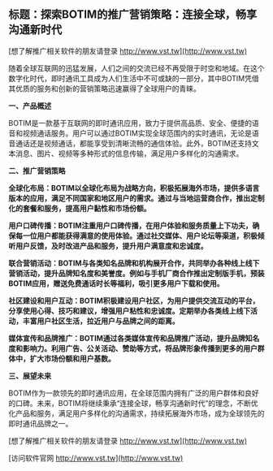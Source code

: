## **标题：探索BOTIM的推广营销策略：连接全球，畅享沟通新时代**

[想了解推广相关软件的朋友请登录 http://www.vst.tw](http://www.vst.tw)

随着全球互联网的迅猛发展，人们之间的交流已经不再受限于时空和地域。在这个数字化时代，即时通讯工具成为人们生活中不可或缺的一部分，其中BOTIM凭借其优质的服务和创新的营销策略迅速赢得了全球用户的青睐。

**一、产品概述**

BOTIM是一款基于互联网的即时通讯应用，致力于提供高品质、安全、便捷的语音和视频通话服务。用户可以通过BOTIM实现全球范围内的实时通讯，无论是语音通话还是视频通话，都能享受到清晰流畅的通信体验。此外，BOTIM还支持文本消息、图片、视频等多种形式的信息传输，满足用户多样化的沟通需求。

**二、推广营销策略**

**全球化布局：BOTIM以全球化布局为战略方向，积极拓展海外市场，提供多语言版本的应用，满足不同国家和地区用户的需求。通过与当地运营商合作，推出定制化的套餐和服务，提高用户黏性和市场份额。**

**用户口碑传播：BOTIM注重用户口碑传播，在用户体验和服务质量上下功夫，确保每一位用户都能获得满意的使用体验。通过社交媒体、用户论坛等渠道，积极倾听用户反馈，及时改进产品和服务，提升用户满意度和忠诚度。**

**联合营销活动：BOTIM与各类知名品牌和机构展开合作，共同举办各种线上线下营销活动，提升品牌知名度和美誉度。例如与手机厂商合作推出定制版手机，预装BOTIM应用，赠送免费通话时长等福利，吸引更多用户下载和使用。**

**社区建设和用户互动：BOTIM积极建设用户社区，为用户提供交流互动的平台，分享使用心得、技巧和建议，增强用户粘性和忠诚度。定期举办各类线上线下活动，丰富用户社区生活，拉近用户与品牌之间的距离。**

**媒体宣传和品牌推广：BOTIM通过各类媒体宣传和品牌推广活动，提升品牌知名度和影响力。利用广告、公关活动、赞助等方式，将品牌形象传播到更多的用户群体中，扩大市场份额和用户基数。**

**三、展望未来**

BOTIM作为一款领先的即时通讯应用，在全球范围内拥有广泛的用户群体和良好的口碑。未来，BOTIM将继续秉承“连接全球，畅享沟通新时代”的理念，不断优化产品和服务，满足用户多样化的沟通需求，持续拓展海外市场，成为全球领先的即时通讯品牌之一。

[想了解推广相关软件的朋友请登录 http://www.vst.tw](http://www.vst.tw)


[访问软件官网 http://www.vst.tw](http://www.vst.tw)
